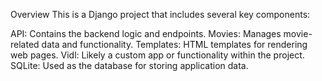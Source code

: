 Overview
This is a Django project that includes several key components:

API: Contains the backend logic and endpoints.
Movies: Manages movie-related data and functionality.
Templates: HTML templates for rendering web pages.
Vidl: Likely a custom app or functionality within the project.
SQLite: Used as the database for storing application data.
